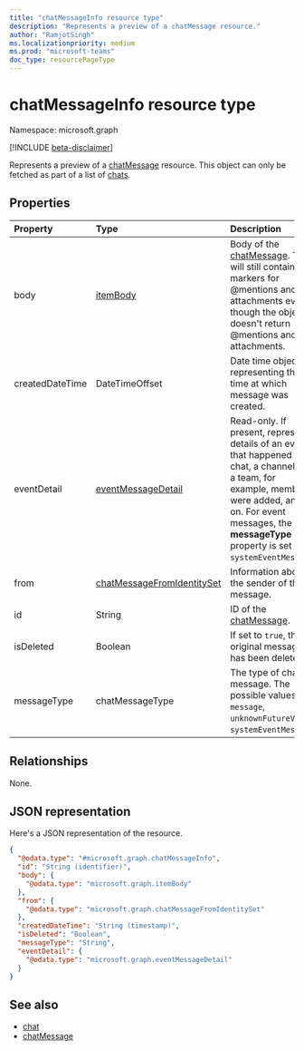 ```yaml
---
title: "chatMessageInfo resource type"
description: "Represents a preview of a chatMessage resource."
author: "RamjotSingh"
ms.localizationpriority: medium
ms.prod: "microsoft-teams"
doc_type: resourcePageType
---
```


# chatMessageInfo resource type

Namespace: microsoft.graph

[!INCLUDE [beta-disclaimer](../../includes/beta-disclaimer.md)]

Represents a preview of a [chatMessage](../resources/chatmessage.md) resource. This object can only be fetched as part of a list of [chats](../resources/chat.md).

## Properties
|Property|Type|Description|
|:---|:---|:---|
|body|[itemBody](../resources/itembody.md)|Body of the [chatMessage](../resources/chatmessage.md). This will still contain markers for @mentions and attachments even though the object doesn't return @mentions and attachments.|
|createdDateTime|DateTimeOffset|Date time object representing the time at which message was created.|
|eventDetail|[eventMessageDetail](../resources/eventmessagedetail.md)|Read-only.  If present, represents details of an event that happened in a chat, a channel, or a team, for example, members were added, and so on. For event messages, the **messageType** property is set to `systemEventMessage`.|
|from|[chatMessageFromIdentitySet](../resources/chatmessagefromidentityset.md)|Information about the sender of the message.|
|id|String|ID of the [chatMessage](../resources/chatmessage.md).|
|isDeleted|Boolean|If set to `true`, the original message has been deleted.|
|messageType|chatMessageType|The type of chat message. The possible values are: `message`, `unknownFutureValue`, `systemEventMessage`.|

## Relationships
None.

## JSON representation
Here's a JSON representation of the resource.
<!-- {
  "blockType": "resource",
  "keyProperty": "id",
  "@odata.type": "microsoft.graph.chatMessageInfo",
  "baseType": "microsoft.graph.entity",
  "openType": false
}
-->
``` json
{
  "@odata.type": "#microsoft.graph.chatMessageInfo",
  "id": "String (identifier)",
  "body": {
    "@odata.type": "microsoft.graph.itemBody"
  },
  "from": {
    "@odata.type": "microsoft.graph.chatMessageFromIdentitySet"
  },
  "createdDateTime": "String (timestamp)",
  "isDeleted": "Boolean",
  "messageType": "String",
  "eventDetail": {
    "@odata.type": "microsoft.graph.eventMessageDetail"
  }
}
```

## See also

- [chat](../resources/chat.md)
- [chatMessage](../resources/chatmessage.md)

